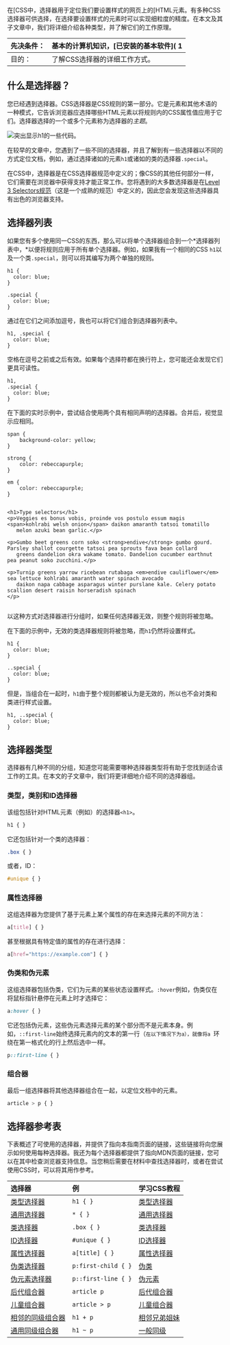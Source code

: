 在[CSS中，选择器用于定位我们要设置样式的网页上的[HTML元素。有多种CSS选择器可供选择，在选择要设置样式的元素时可以实现细粒度的精度。在本文及其子文章中，我们将详细介绍各种类型，并了解它们的工作原理。

| 先决条件： | 基本的计算机知识，[已安装的基本软件]( 1
| :--------- | ------------------------------------------------------------ |
| 目的：     | 了解CSS选择器的详细工作方式。                                |

## 什么是选择器？

您已经遇到选择器。CSS选择器是CSS规则的第一部分。它是元素和其他术语的一种模式，它告诉浏览器应选择哪些HTML元素以将规则内的CSS属性值应用于它们。选择器选择的一个或多个元素称为选择器的*主题*。

![突出显示h1的一些代码。](https://mdn.mozillademos.org/files/16550/selector.png)

在较早的文章中，您遇到了一些不同的选择器，并且了解到有一些选择器以不同的方式定位文档，例如，通过选择诸如的元素`h1`或诸如的类的选择器`.special`。

在CSS中，选择器是在CSS选择器规范中定义的；像CSS的其他任何部分一样，它们需要在浏览器中获得支持才能正常工作。您将遇到的大多数选择器是在[Level 3 Selectors规范](https://www.w3.org/TR/selectors-3/)（这是一个成熟的规范）中定义的，因此您会发现这些选择器具有出色的浏览器支持。

## 选择器列表

如果您有多个使用同一CSS的东西，那么可以将单个选择器组合到一个*选择器列表中，*以便将规则应用于所有单个选择器。例如，如果我有一个相同的CSS `h1`以及一个类`.special`，则可以将其编写为两个单独的规则。

```
h1 { 
  color: blue; 
} 

.special { 
  color: blue; 
} 
```

通过在它们之间添加逗号，我也可以将它们组合到选择器列表中。

```
h1, .special { 
  color: blue; 
} 
```

空格在逗号之前或之后有效。如果每个选择符都在换行符上，您可能还会发现它们更具可读性。

```
h1, 
.special {
  color: blue; 
} 
```

在下面的实时示例中，尝试结合使用两个具有相同声明的选择器。合并后，视觉显示应相同。

```
span {
    background-color: yellow;
}

strong {
    color: rebeccapurple;
}

em {
    color: rebeccapurple;
}
    
```

 ```
<h1>Type selectors</h1>
<p>Veggies es bonus vobis, proinde vos postulo essum magis <span>kohlrabi welsh onion</span> daikon amaranth tatsoi tomatillo
    melon azuki bean garlic.</p>

<p>Gumbo beet greens corn soko <strong>endive</strong> gumbo gourd. Parsley shallot courgette tatsoi pea sprouts fava bean collard
    greens dandelion okra wakame tomato. Dandelion cucumber earthnut pea peanut soko zucchini.</p>

<p>Turnip greens yarrow ricebean rutabaga <em>endive cauliflower</em> sea lettuce kohlrabi amaranth water spinach avocado
    daikon napa cabbage asparagus winter purslane kale. Celery potato scallion desert raisin horseradish spinach
</p>
    
 ```



以这种方式对选择器进行分组时，如果任何选择器无效，则整个规则将被忽略。

在下面的示例中，无效的类选择器规则将被忽略，而`h1`仍然将设置样式。

```
h1 { 
  color: blue; 
} 

..special { 
  color: blue; 
} 
```

但是，当组合在一起时，`h1`由于整个规则都被认为是无效的，所以也不会对类和类进行样式设置。

```
h1, ..special { 
  color: blue; 
} 
```

## 选择器类型

选择器有几种不同的分组，知道您可能需要哪种选择器类型将有助于您找到适合该工作的工具。在本文的子文章中，我们将更详细地介绍不同的选择器组。

### 类型，类别和ID选择器



该组包括针对HTML元素（例如）的选择器`<h1>`。

```css
h1 { }
```

它还包括针对一个类的选择器：

```css
.box { }
```

或者，ID：

```css
#unique { }
```

### 属性选择器



这组选择器为您提供了基于元素上某个属性的存在来选择元素的不同方法：

```css
a[title] { }
```

甚至根据具有特定值的属性的存在进行选择：

```css
a[href="https://example.com"] { }
```

### 伪类和伪元素



这组选择器包括伪类，它们为元素的某些状态设置样式。`:hover`例如，伪类仅在将鼠标指针悬停在元素上时才选择它：

```css
a:hover { }
```

它还包括伪元素，这些伪元素选择元素的某个部分而不是元素本身。例如，`::first-line`始终选择元素内的文本的第一行（``在以下情况下为a），就像将a ``环绕在第一格式化的行上然后选中一样。

```css
p::first-line { }
```

### 组合器



最后一组选择器将其他选择器组合在一起，以定位文档中的元素。

```css
article > p { }
```



## 选择器参考表

下表概述了可使用的选择器，并提供了指向本指南页面的链接，这些链接将向您展示如何使用每种选择器。我还为每个选择器都提供了指向MDN页面的链接，您可以在其中检查浏览器支持信息。当您稍后需要在材料中查找选择器时，或者在尝试使用CSS时，可以将其用作参考。

| 选择器                                                       | 例                  | 学习CSS教程                                                  |
| :----------------------------------------------------------- | :------------------ | :----------------------------------------------------------- |
| [类型选择器]( /Type_selectors) | `h1 { }`            | [类型选择器](1/en-US/docs/user:chrisdavidmills/CSS_Learn/CSS_Selectors/Type_Class_and_ID_Selectors#Type_selectors) |
| [通用选择器]( /Universal_selectors) | `* { }`             | [通用选择器](1/en-US/docs/user:chrisdavidmills/CSS_Learn/CSS_Selectors/Type_Class_and_ID_Selectors#The_universal_selector) |
| [类选择器]( /Class_selectors) | `.box { }`          | [类选择器](1/en-US/docs/user:chrisdavidmills/CSS_Learn/CSS_Selectors/Type_Class_and_ID_Selectors#Class_selectors) |
| [ID选择器]( /ID_selectors) | `#unique { }`       | [ID选择器](1/en-US/docs/user:chrisdavidmills/CSS_Learn/CSS_Selectors/Type_Class_and_ID_Selectors#ID_Selectors) |
| [属性选择器]( /Attribute_selectors) | `a[title] { }`      | [属性选择器](1/en-US/docs/User:chrisdavidmills/CSS_Learn/CSS_Selectors/Attribute_selectors) |
| [伪类选择器]( /Pseudo-classes) | `p:first-child { }` | [伪类](1/en-US/docs/User:chrisdavidmills/CSS_Learn/CSS_Selectors/Pseuso-classes_and_Pseudo-elements#What_is_a_pseudo-class) |
| [伪元素选择器]( /Pseudo-elements) | `p::first-line { }` | [伪元素](1/en-US/docs/User:chrisdavidmills/CSS_Learn/CSS_Selectors/Pseuso-classes_and_Pseudo-elements#What_is_a_pseudo-element) |
| [后代组合器]( /Descendant_combinator) | `article p`         | [后代组合器](1/en-US/docs/User:chrisdavidmills/CSS_Learn/CSS_Selectors/Combinators#Descendant_Selector) |
| [儿童组合器]( /Child_combinator) | `article > p`       | [儿童组合器](1/en-US/docs/User:chrisdavidmills/CSS_Learn/CSS_Selectors/Combinators#Child_combinator) |
| [相邻的同级组合器]( /Adjacent_sibling_combinator) | `h1 + p`            | [相邻兄弟姐妹](1/en-US/docs/User:chrisdavidmills/CSS_Learn/CSS_Selectors/Combinators#Adjacent_sibling) |
| [通用同级组合器]( /General_sibling_combinator) | `h1 ~ p`            | [一般同级](1/en-US/docs/User:chrisdavidmills/CSS_Learn/CSS_Selectors/Combinators#General_sibling) |